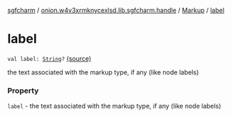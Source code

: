 [sgfcharm](../../index.md) / [onion.w4v3xrmknycexlsd.lib.sgfcharm.handle](../index.md) / [Markup](index.md) / [label](./label.md)

# label

`val label: `[`String`](https://kotlinlang.org/api/latest/jvm/stdlib/kotlin/-string/index.html)`?` [(source)](https://github.com/w4v3/sgfcharm/tree/master/sgfcharm/src/main/java/onion/w4v3xrmknycexlsd/lib/sgfcharm/handle/SgfData.kt#L65)

the text associated with the markup type, if any (like node labels)

### Property

`label` - the text associated with the markup type, if any (like node labels)